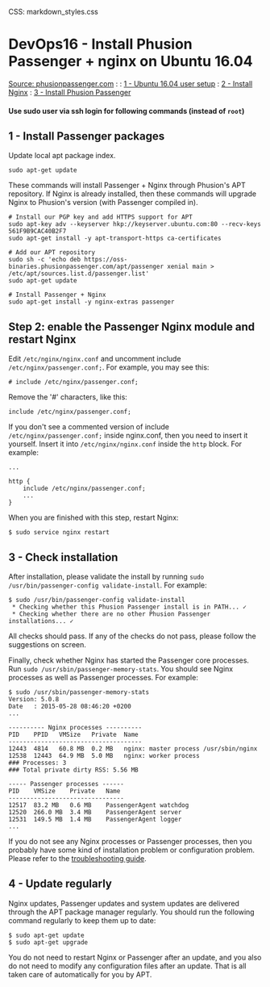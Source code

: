 CSS: markdown_styles.css

# DevOps16 - Install Phusion Passenger + nginx on Ubuntu 16.04

[Source: phusionpassenger.com](https://www.phusionpassenger.com/library/install/nginx/install/oss/xenial/)
:
: [1 - Ubuntu 16.04 user setup](devops16_1_ubuntu16_setup.html)
: [2 - Install Nginx](devops16_2_install_nginx.html)
: [3 - Install Phusion Passenger](devops16_3_install_phusionpassenger.html)

#### Use sudo user via ssh login for following commands (instead of `root`)

## 1 - Install Passenger packages

Update local apt package index.

```
sudo apt-get update
```

These commands will install Passenger + Nginx through Phusion's APT repository. If Nginx is already installed, then these commands will upgrade Nginx to Phusion's version (with Passenger compiled in).

```
# Install our PGP key and add HTTPS support for APT
sudo apt-key adv --keyserver hkp://keyserver.ubuntu.com:80 --recv-keys 561F9B9CAC40B2F7
sudo apt-get install -y apt-transport-https ca-certificates

# Add our APT repository
sudo sh -c 'echo deb https://oss-binaries.phusionpassenger.com/apt/passenger xenial main > /etc/apt/sources.list.d/passenger.list'
sudo apt-get update

# Install Passenger + Nginx
sudo apt-get install -y nginx-extras passenger
```


## Step 2: enable the Passenger Nginx module and restart Nginx

Edit `/etc/nginx/nginx.conf` and uncomment include `/etc/nginx/passenger.conf;`. For example, you may see this:

```
# include /etc/nginx/passenger.conf;
```

Remove the '#' characters, like this:

```
include /etc/nginx/passenger.conf;
```
If you don't see a commented version of include `/etc/nginx/passenger.conf;` inside nginx.conf, then you need to insert it yourself. Insert it into `/etc/nginx/nginx.conf` inside the `http` block. For example:

```
...

http {
    include /etc/nginx/passenger.conf;
    ...
}
```
When you are finished with this step, restart Nginx:

```
$ sudo service nginx restart
```

## 3 - Check installation

After installation, please validate the install by running `sudo /usr/bin/passenger-config validate-install`. For example:

```
$ sudo /usr/bin/passenger-config validate-install
 * Checking whether this Phusion Passenger install is in PATH... ✓
 * Checking whether there are no other Phusion Passenger installations... ✓
```

All checks should pass. If any of the checks do not pass, please follow the suggestions on screen.

Finally, check whether Nginx has started the Passenger core processes. Run `sudo /usr/sbin/passenger-memory-stats`. You should see Nginx processes as well as Passenger processes. For example:

```
$ sudo /usr/sbin/passenger-memory-stats
Version: 5.0.8
Date   : 2015-05-28 08:46:20 +0200
...

---------- Nginx processes ----------
PID    PPID   VMSize   Private  Name
-------------------------------------
12443  4814   60.8 MB  0.2 MB   nginx: master process /usr/sbin/nginx
12538  12443  64.9 MB  5.0 MB   nginx: worker process
### Processes: 3
### Total private dirty RSS: 5.56 MB

----- Passenger processes ------
PID    VMSize    Private   Name
--------------------------------
12517  83.2 MB   0.6 MB    PassengerAgent watchdog
12520  266.0 MB  3.4 MB    PassengerAgent server
12531  149.5 MB  1.4 MB    PassengerAgent logger
...
```

If you do not see any Nginx processes or Passenger processes, then you probably have some kind of installation problem or configuration problem. Please refer to the [troubleshooting guide](https://www.phusionpassenger.com/library/admin/nginx/troubleshooting/).


## 4 - Update regularly

Nginx updates, Passenger updates and system updates are delivered through the APT package manager regularly. You should run the following command regularly to keep them up to date:

```
$ sudo apt-get update
$ sudo apt-get upgrade
```

You do not need to restart Nginx or Passenger after an update, and you also do not need to modify any configuration files after an update. That is all taken care of automatically for you by APT.
